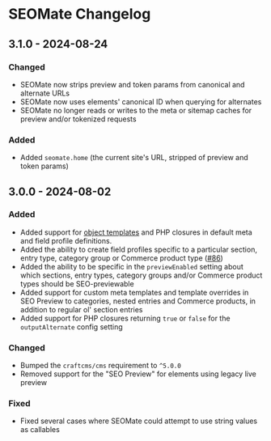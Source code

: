 # SEOMate Changelog

## 3.1.0 - 2024-08-24
### Changed
- SEOMate now strips preview and token params from canonical and alternate URLs
- SEOMate now uses elements' canonical ID when querying for alternates
- SEOMate no longer reads or writes to the meta or sitemap caches for preview and/or tokenized requests
### Added
- Added `seomate.home` (the current site's URL, stripped of preview and token params)

## 3.0.0 - 2024-08-02
### Added
- Added support for [object templates](https://craftcms.com/docs/5.x/system/object-templates.html) and PHP closures in default meta and field profile definitions. 
- Added the ability to create field profiles specific to a particular section, entry type, category group or Commerce product type ([#86](https://github.com/vaersaagod/seomate/pull/86))
- Added the ability to be specific in the `previewEnabled` setting about which sections, entry types, category groups and/or Commerce product types should be SEO-previewable
- Added support for custom meta templates and template overrides in SEO Preview to categories, nested entries and Commerce products, in addition to regular ol' section entries 
- Added support for PHP closures returning `true` or `false` for the `outputAlternate` config setting
### Changed
- Bumped the `craftcms/cms` requirement to `^5.0.0`
- Removed support for the "SEO Preview" for elements using legacy live preview
### Fixed
- Fixed several cases where SEOMate could attempt to use string values as callables
